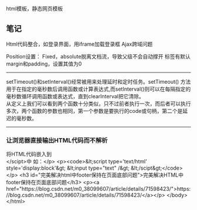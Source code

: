 html模板，静态网页模板

## 笔记

Html代码整合，如登录界面，用iframe加载登录框
Ajax跨域问题

Position设置：
	Fixed，absolute脱离文档流，导致父级不会自动撑开
标签有默认margin和padding，设置其值为0

<hr>
setTimeout()和setInterval()经常被用来处理延时和定时任务。setTimeout() 方法用于在指定的毫秒数后调用函数或计算表达式,而setInterval()则可以在每隔指定的毫秒数循环调用函数或表达式，直到clearInterval把它清除。
<br/>
从定义上我们可以看到两个函数十分类似，只不过前者执行一次，而后者可以执行多次，两个函数的参数也相同，第一个参数是要执行的code或句柄，第二个是延迟的毫秒数。
<hr/>

### 让浏览器直接输出HTML代码而不解析

将HTML代码嵌入到<script type='text/html' style='display:block'></scipt>中 
如：

`<script type='text/html' style='display:block'>
    <input type="text" />
</scipt>`

### 完美解决HTML中footer保持在页面底部问题

https://blog.csdn.net/m0_38099607/article/details/71598423/
